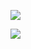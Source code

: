 
![](https://camo.githubusercontent.com/f30347a118171820b46befdf77e7b7c53a5641a9/687474703a2f2f6875616e677875616e2e6d652f696d672f626c6f672d6b65796e6f74652e6a7067)

![](http://ww4.sinaimg.cn/large/006tKfTcgy1fgrgbgf77aj308i02v748.jpg)



